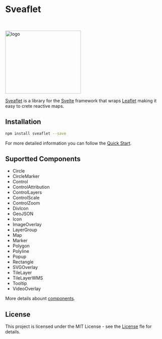 # Sveaflet

<img style="width:240px;height:200px;margin:32px auto 0;" src="https://sveaflet.vercel.app/images/sveaflet.png" alt="logo" />

[Sveaflet](https://sveaflet.vercel.app/) is a library for the [Svelte](https://svelte.dev/) framework that wraps [Leaflet](https://leafletjs.com/) making it easy to crete reactive maps.

## Installation

```bash
npm install sveaflet --save
```

For more detailed information you can follow the [Quick Start](https://sveaflet.vercel.app/docs/pages/quick-start).

## Suportted Components

- Circle
- CircleMarker
- Control
- ControlAttribution
- ControlLayers
- ControlScale
- ControlZoom
- DivIcon
- GeoJSON
- Icon
- ImageOverlay
- LayerGroup
- Map
- Marker
- Polygon
- Polyline
- Popup
- Rectangle
- SVGOverlay
- TileLayer
- TileLayerWMS
- Tooltip
- VideoOverlay

More details abount [components](https://sveaflet.vercel.app/docs/components/Circle).

## License

This project is licensed under the MIT License - see the [License](https://github.com/GrayFrost/sveaflet/blob/main/LICENSE) fle for details.
